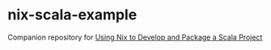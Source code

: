# nix-scala-example

Companion repository for [Using Nix to Develop and Package a Scala Project](https://zendesk.engineering/using-nix-to-develop-and-package-a-scala-project-cadccd56ad06)
